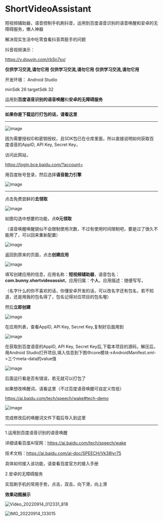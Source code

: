 # ShortVideoAssistant
短视频辅助器，语音控制手机刷抖音，运用到百度语音识别的语音唤醒和安卓的无障碍服务，懒人神器

解决现实生活中吃零食看抖音弄脏手的问题

抖音视频演示：

https://v.douyin.com/rbSn7sv/


**仅供学习交流,请勿它用**  **仅供学习交流,请勿它用**  **仅供学习交流,请勿它用**

开发环境：
Android Studio

minSdk 26
targetSdk 32


运用到**百度语音识别的语音唤醒**和**安卓的无障碍服务**

--------------------

**如果你是下载运行打包的话，请看这里**

--------------------------


![image](https://user-images.githubusercontent.com/57706599/194303365-231ef422-5d52-4fbc-b093-d3ce47acb0ee.png)

因为需要授权ID和密钥授权，且SDK包已在仓库里面，所以直接说明如何获取百度语音的AppID,  API Key,  Secret Key，



访问此网站，

https://login.bce.baidu.com/?account=

用百度账号登录，然后选择**语音能力引擎**


![image](https://user-images.githubusercontent.com/57706599/194304172-50ad3c7b-134a-43bf-8499-d1b318452cf3.png)

-----------------------

点击免费尝鲜的**去领取**

![image](https://user-images.githubusercontent.com/57706599/194304725-5e5b9dd9-6cc4-4f86-950a-33d1cc7bc734.png)

如图勾选中想要的功能，点**0元领取**

（语音唤醒唤醒貌似不会限制使用次数，不过有使用时间限制吧，要是过了很久不能用了，可以回来重新配置）

![image](https://user-images.githubusercontent.com/57706599/194305449-d636bd54-3ad7-4bcc-8ba8-0bb892aab10e.png)

返回到原来的页面，点击**创建应用**

![image](https://user-images.githubusercontent.com/57706599/194306539-7b47aade-f532-4e5f-b00d-a87142fccbe6.png)


填写创建应用的信息，应用名称：**短视频辅助器**，语音包名：**com.bunny.shortvideoassist**，应用归属：**个人**，应用描述：随便写写，

（名字什么的你不喜欢的话，你懂安卓开发的话，可以改名字还有包名，若不知道，还是用我的包名得了，包名记得对应项目的包名喔）

然后**立即创建**

![image](https://user-images.githubusercontent.com/57706599/194306018-1191bd86-6063-4aa0-803c-b8caed900a25.png)

在应用列表，查看AppID,  API Key,  Secret Key,复制好后面用到

![image](https://user-images.githubusercontent.com/57706599/194306907-723c28c1-6af9-449f-962b-56a14d7ca9a5.png)

在获取到百度语音的AppID,  API Key,  Secret Key后,下载本项目的源码，解压后，用Android Studio打开项目,填入信息到下图中core模块->AndroidManifest.xml->三个meta-data的value值

![image](https://user-images.githubusercontent.com/57706599/194301124-62e279ce-9126-44ec-824d-da502e0f337f.png)

后面运行看是否有错误，若无就可以打包了

如果想改唤醒词，请看这里（不过百度语音唤醒可自定义性低）

https://ai.baidu.com/tech/speech/wake#tech-demo


![image](https://user-images.githubusercontent.com/57706599/194304500-b325ede0-c772-403a-a81c-414bf4649f9c.png)

完成修改后的唤醒词文件下载后导入到这里

-------------------------------------



1.运用到百度语音识别的语音唤醒

详细请看百度AI官网：https://ai.baidu.com/tech/speech/wake

技术文档：https://ai.baidu.com/ai-doc/SPEECH/Vk38lyr75

具体如何接入该功能，请查看百度官方的接入手册


2.安卓的无障碍服务

实现刷手机的常用手势，点击，双击，向下滑，向上滑


**效果动图展示**

![Video_20220914_012331_818](https://user-images.githubusercontent.com/57706599/190066354-7bcb078e-4eba-4666-b25c-0112a715b9b6.gif)


![IMG_20220914_133015](https://user-images.githubusercontent.com/57706599/190067394-1d4a4a67-a9c2-4d20-86d7-94f3ee8c4502.jpg)


